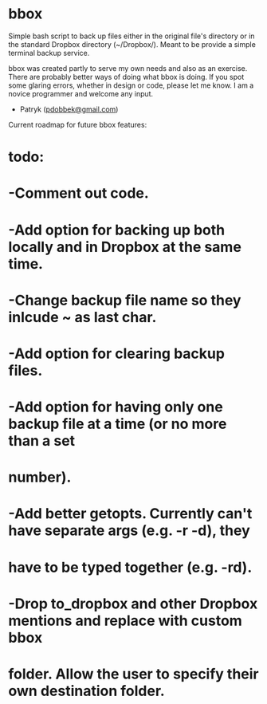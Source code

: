 # bbox
Simple bash script to back up files either in the original file's directory or in the standard
Dropbox directory (~/Dropbox/). Meant to be provide a simple terminal backup service.

bbox was created partly to serve my own needs and also as an exercise. There are probably better ways
of doing what bbox is doing. If you spot some glaring errors, whether in design or code, please let
me know. I am a novice programmer and welcome any input.
- Patryk (pdobbek@gmail.com)


Current roadmap for future bbox features:
# todo:
# -Comment out code.
# -Add option for backing up both locally and in Dropbox at the same time.
# -Change backup file name so they inlcude ~ as last char.
# -Add option for clearing backup files.
# -Add option for having only one backup file at a time (or no more than a set
# number).
# -Add better getopts. Currently can't have separate args (e.g. -r -d), they
# have to be typed together (e.g. -rd).
# -Drop to_dropbox and other Dropbox mentions and replace with custom bbox
# folder. Allow the user to specify their own destination folder.

